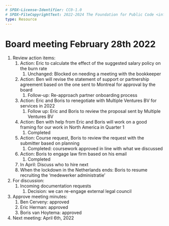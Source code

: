 ```yaml
---
# SPDX-License-Identifier: CC0-1.0
# SPDX-FileCopyrightText: 2022-2024 The Foundation for Public Code <info@publiccode.net>
type: Resource
---
```


# Board meeting February 28th 2022

1. Review action items:
   1. Action: Eric to calculate the effect of the suggested salary policy on the burn rate
      1. Unchanged: Blocked on needing a meeting with the bookkeeper
   2. Action: Ben will revise the statement of support or partnership agreement based on the one sent to Montreal for approval by the board
      1. Follow-up: Re-approach partner onboarding process
   3. Action: Eric and Boris to renegotiate with Multiple Ventures BV for services in 2022
      1. Follow up: Eric and Boris to review the proposal sent by Multiple Ventures BV
   4. Action: Ben with help from Eric and Boris will work on a good framing for our work in North America in Quarter 1
      1. Completed
   5. Action: Course request, Boris to review the request with the submitter based on planning
      1. Completed: coursework approved in line with what we discussed
   6. Action: Boris to engage law firm based on his email
      1. Completed
   7. In April: Discuss who to hire next
   8. When the lockdown in the Netherlands ends: Boris to resume recruiting the ‘medewerker administratie’
2. For discussion:
   1. Incoming documentation requests
      1. Decision: we can re-engage external legal council
3. Approve meeting minutes:
   1. Ben Cerveny: approved
   2. Eric Herman: approved
   3. Boris van Hoytema: approved
4. Next meeting: April 6th, 2022
